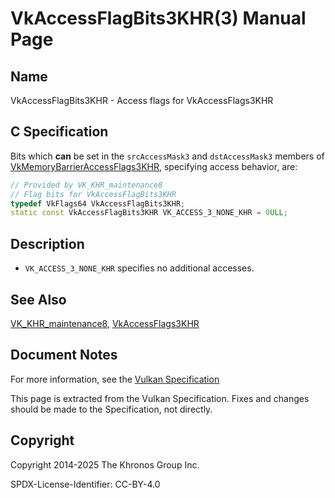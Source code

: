 # VkAccessFlagBits3KHR(3) Manual Page

## Name

VkAccessFlagBits3KHR - Access flags for VkAccessFlags3KHR



## [](#_c_specification)C Specification

Bits which **can** be set in the `srcAccessMask3` and `dstAccessMask3` members of [VkMemoryBarrierAccessFlags3KHR](https://registry.khronos.org/vulkan/specs/latest/man/html/VkMemoryBarrierAccessFlags3KHR.html), specifying access behavior, are:

```c++
// Provided by VK_KHR_maintenance8
// Flag bits for VkAccessFlagBits3KHR
typedef VkFlags64 VkAccessFlagBits3KHR;
static const VkAccessFlagBits3KHR VK_ACCESS_3_NONE_KHR = 0ULL;
```

## [](#_description)Description

- `VK_ACCESS_3_NONE_KHR` specifies no additional accesses.

## [](#_see_also)See Also

[VK\_KHR\_maintenance8](https://registry.khronos.org/vulkan/specs/latest/man/html/VK_KHR_maintenance8.html), [VkAccessFlags3KHR](https://registry.khronos.org/vulkan/specs/latest/man/html/VkAccessFlags3KHR.html)

## [](#_document_notes)Document Notes

For more information, see the [Vulkan Specification](https://registry.khronos.org/vulkan/specs/latest/html/vkspec.html#VkAccessFlagBits3KHR)

This page is extracted from the Vulkan Specification. Fixes and changes should be made to the Specification, not directly.

## [](#_copyright)Copyright

Copyright 2014-2025 The Khronos Group Inc.

SPDX-License-Identifier: CC-BY-4.0